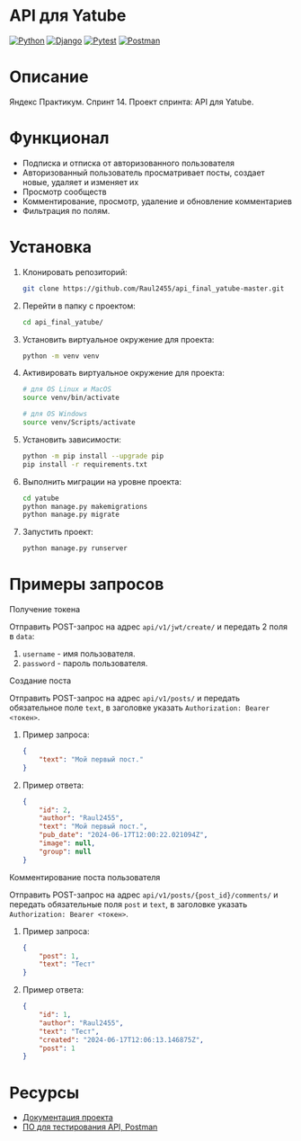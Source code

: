 # API для Yatube

[![Python](https://img.shields.io/badge/-Python-464641?style=flat-square&logo=Python)](https://www.python.org/)
[![Django](https://img.shields.io/badge/Django-464646?style=flat-square&logo=django)](https://www.djangoproject.com/)
[![Pytest](https://img.shields.io/badge/Pytest-464646?style=flat-square&logo=pytest)](https://docs.pytest.org/en/6.2.x/)
[![Postman](https://img.shields.io/badge/Postman-464646?style=flat-square&logo=postman)](https://www.postman.com/)

# Описание

Яндекс Практикум. Спринт 14. Проект спринта: API для Yatube.

# Функционал

- Подписка и отписка от авторизованного пользователя
- Авторизованный пользователь просматривает посты, создает новые, удаляет и изменяет их
- Просмотр сообществ
- Комментирование, просмотр, удаление и обновление комментариев
- Фильтрация по полям.

# Установка

1. Клонировать репозиторий:

    ```sh
    git clone https://github.com/Raul2455/api_final_yatube-master.git
    ```

2. Перейти в папку с проектом:

    ```sh
    cd api_final_yatube/
    ```

3. Установить виртуальное окружение для проекта:

    ```sh
    python -m venv venv
    ```

4. Активировать виртуальное окружение для проекта:

    ```sh
    # для OS Linux и MacOS
    source venv/bin/activate

    # для OS Windows
    source venv/Scripts/activate
    ```

5. Установить зависимости:

    ```sh
    python -m pip install --upgrade pip
    pip install -r requirements.txt
    ```

6. Выполнить миграции на уровне проекта:

    ```sh
    cd yatube
    python manage.py makemigrations
    python manage.py migrate
    ```

7. Запустить проект:

    ```sh
    python manage.py runserver
    ```

# Примеры запросов

Получение токена

Отправить POST-запрос на адрес `api/v1/jwt/create/` и передать 2 поля в `data`:

1. `username` - имя пользователя.
2. `password` - пароль пользователя.

Создание поста

Отправить POST-запрос на адрес `api/v1/posts/` и передать обязательное поле `text`, в заголовке указать `Authorization: Bearer <токен>`.

1. Пример запроса:

    ```json
    {
        "text": "Мой первый пост."
    }
    ```

2. Пример ответа:

    ```json
    {
        "id": 2,
        "author": "Raul2455",
        "text": "Мой первый пост.",
        "pub_date": "2024-06-17T12:00:22.021094Z",
        "image": null,
        "group": null
    }
    ```

Комментирование поста пользователя

Отправить POST-запрос на адрес `api/v1/posts/{post_id}/comments/` и передать обязательные поля `post` и `text`, в заголовке указать `Authorization: Bearer <токен>`.

1. Пример запроса:

    ```json
    {
        "post": 1,
        "text": "Тест"
    }
    ```

2. Пример ответа:

    ```json
    {
        "id": 1,
        "author": "Raul2455",
        "text": "Тест",
        "created": "2024-06-17T12:06:13.146875Z",
        "post": 1
    }
    ```

# Ресурсы

- [Документация проекта](http://127.0.0.1:8000/redoc/)
- [ПО для тестирования API, Postman](https://www.postman.com/)